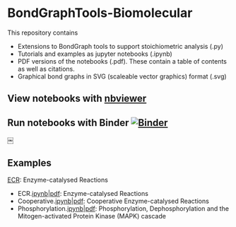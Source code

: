 # BondGraphTools-Biomolecular
This repository contains
- Extensions to BondGraph tools to support stoichiometric analysis (.py)
- Tutorials and examples as jupyter notebooks (.ipynb)
- PDF versions of the notebooks (.pdf). These contain a table of contents as well as citations.
- Graphical bond graphs in SVG (scaleable vector graphics) format (.svg)

## View notebooks with [nbviewer](https://nbviewer.jupyter.org/github/gawthrop/BondGraphTools-Biomolecular/tree/master/)

## Run notebooks with Binder [![Binder](https://mybinder.org/badge_logo.svg)](https://mybinder.org/v2/gh/gawthrop/BondGraphTools-Biomolecular/master)
￼
## Examples
[ECR](https://nbviewer.jupyter.org/github/gawthrop/BondGraphTools-Biomolecular/tree/master/ECR.ipynb): Enzyme-catalysed Reactions
- ECR.[ipynb](ECR.ipynb)|[pdf](ECR.pdf): Enzyme-catalysed Reactions
- Cooperative.[ipynb](Cooperative.ipynb)|[pdf](Cooperative.pdf): Cooperative Enzyme-catalysed Reactions
- Phosphorylation.[ipynb](Phosphorylation.ipynb)|[pdf](Phosphorylation.pdf): Phosphorylation, Dephosphorylation and the Mitogen-activated Protein Kinase (MAPK) cascade
